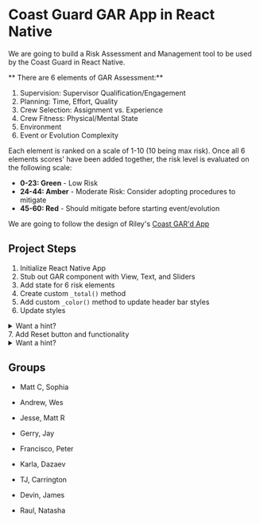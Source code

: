 # Coast Guard GAR App in React Native

We are going to build a Risk Assessment and Management tool to be used by the Coast Guard in React Native.

** There are 6 elements of GAR Assessment:**
1. Supervision: Supervisor Qualification/Engagement
2. Planning: Time, Effort, Quality
3. Crew Selection: Assignment vs. Experience
4. Crew Fitness: Physical/Mental State
5. Environment
6. Event or Evolution Complexity

Each element is ranked on a scale of 1-10 (10 being max risk). Once all 6 elements scores' have been added together, the risk level is evaluated on the following scale:
* **0-23: Green** - Low Risk
* **24-44: Amber** - Moderate Risk: Consider adopting procedures to mitigate
* **45-60: Red** - Should mitigate before starting event/evolution

We are going to follow the design of Riley's [Coast GAR'd App](https://itunes.apple.com/us/app/coast-gard/id836022547?mt=8)

## Project Steps

1. Initialize React Native App
2. Stub out GAR component with View, Text, and Sliders
3. Add state for 6 risk elements
4. Create custom `_total()` method
5. Add custom `_color()` method to update header bar styles
6. Update styles
<details>
  <summary>Want a hint?</summary>
  check out PixelRatio react-native class
</details>
7. Add Reset button and functionality  
<details>
  <summary>Want a hint?</summary>
  check out TouchableHighlight react-native class
</details>

## Groups

- Matt C, Sophia

- Andrew, Wes

- Jesse, Matt R

- Gerry, Jay

- Francisco, Peter

- Karla, Dazaev

- TJ, Carrington

- Devin, James

- Raul, Natasha
